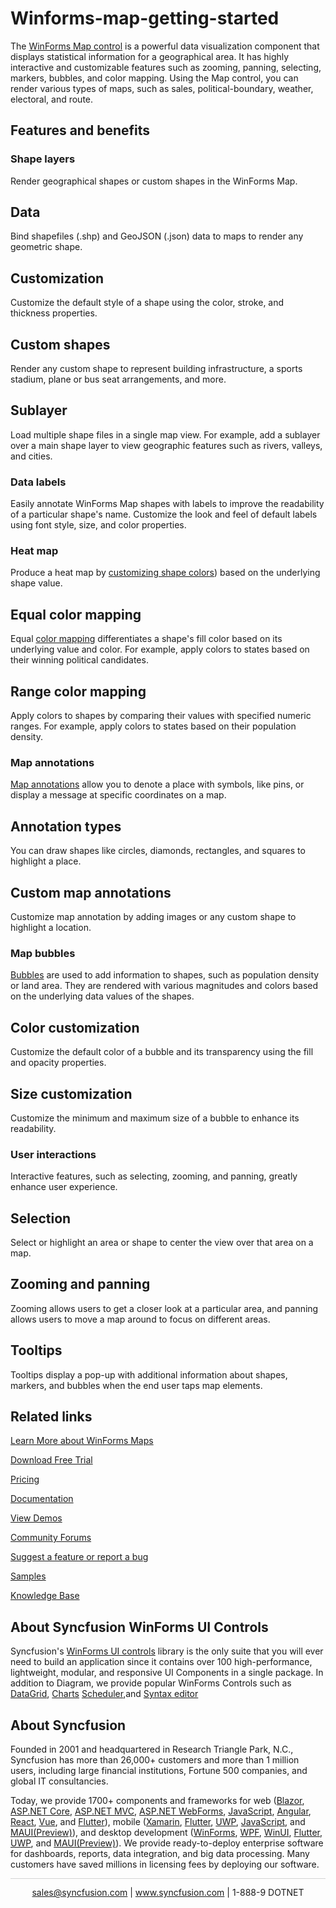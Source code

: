 # Winforms-map-getting-started
The [WinForms Map control](https://www.syncfusion.com/winforms-ui-controls/map?utm_source=github&utm_medium=listing&utm_campaign=winforms-diagram-github-samples) is a powerful data visualization component that displays statistical information for a geographical area. It has highly interactive and customizable features such as zooming, panning, selecting, markers, bubbles, and color mapping. Using the Map control, you can render various types of maps, such as sales, political-boundary, weather, electoral, and route.

## Features and benefits

### Shape layers
Render geographical shapes or custom shapes in the WinForms Map.


## Data
Bind shapefiles (.shp) and GeoJSON (.json) data to maps to render any geometric shape.

## Customization
Customize the default style of a shape using the color, stroke, and thickness properties.

## Custom shapes
Render any custom shape to represent building infrastructure, a sports stadium, plane or bus seat arrangements, and more.

## Sublayer
Load multiple shape files in a single map view. For example, add a sublayer over a main shape layer to view geographic features such as rivers, valleys, and cities.

### Data labels
Easily annotate WinForms Map shapes with labels to improve the readability of a particular shape's name. Customize the look and feel of default labels using font style, size, and color properties.

### Heat map
Produce a heat map by [customizing shape colors](https://help.syncfusion.com/windowsforms/map/map-shape-customization?utm_source=github&utm_medium=listing&utm_campaign=winforms-maps-github-samples)) based on the underlying shape value.

## Equal color mapping
Equal [color mapping](https://help.syncfusion.com/windowsforms/map/customizing-map-appearance?utm_source=github&utm_medium=listing&utm_campaign=winforms-maps-github-samples) differentiates a shape's fill color based on its underlying value and color. For example, apply colors to states based on their winning political candidates.

## Range color mapping
Apply colors to shapes by comparing their values with specified numeric ranges. For example, apply colors to states based on their population density.

### Map annotations
[Map annotations](https://help.syncfusion.com/windowsforms/map/annotations?utm_source=github&utm_medium=listing&utm_campaign=winforms-diagram-github-samples) allow you to denote a place with symbols, like pins, or display a message at specific coordinates on a map.

## Annotation types
You can draw shapes like circles, diamonds, rectangles, and squares to highlight a place. 

## Custom map annotations
Customize map annotation by adding images or any custom shape to highlight a location.

### Map bubbles
[Bubbles](https://help.syncfusion.com/windowsforms/map/bubbles?utm_source=github&utm_medium=listing&utm_campaign=winforms-maps-github-samples) are used to add information to shapes, such as population density or land area. They are rendered with various magnitudes and colors based on the underlying data values of the shapes.

## Color customization
Customize the default color of a bubble and its transparency using the fill and opacity properties.

## Size customization
Customize the minimum and maximum size of a bubble to enhance its readability.

### User interactions
Interactive features, such as selecting, zooming, and panning, greatly enhance user experience.

## Selection
Select or highlight an area or shape to center the view over that area on a map.

## Zooming and panning
Zooming allows users to get a closer look at a particular area, and panning allows users to move a map around to focus on different areas.

## Tooltips
Tooltips display a pop-up with additional information about shapes, markers, and bubbles when the end user taps map elements.

## Related links
[Learn More about WinForms Maps](https://www.syncfusion.com/winforms-ui-controls/maps?utm_source=github&utm_medium=listing&utm_campaign=winforms-maps-github-samples)

[Download Free Trial](https://www.syncfusion.com/downloads/windowsforms?utm_source=github&utm_medium=listing&utm_campaign=winforms-maps-github-samples)

[Pricing](https://www.syncfusion.com/sales/products/windowsforms?utm_source=github&utm_medium=listing&utm_campaign=winforms-maps-github-samples)

[Documentation](https://help.syncfusion.com/windowsforms/maps/getting-started?utm_source=github&utm_medium=listing&utm_campaign=winforms-maps-github-samples)

[View Demos](https://github.com/syncfusion/winforms-demos/tree/master/maps?utm_source=github&utm_medium=listing&utm_campaign=winforms-maps-github-samples)

[Community Forums](https://www.syncfusion.com/forums/windowsforms?utm_source=github&utm_medium=listing&utm_campaign=winforms-maps-github-samples)

[Suggest a feature or report a bug](https://www.syncfusion.com/feedback/winforms?utm_source=github&utm_medium=listing&utm_campaign=winforms-maps-github-samples)

[Samples](https://github.com/syncfusion/winforms-demos?utm_source=github&utm_medium=listing&utm_campaign=winforms-maps-github-samples)

[Knowledge Base](https://www.syncfusion.com/kb/windowsforms?utm_source=github&utm_medium=listing&utm_campaign=winforms-maps-github-samples)

## About Syncfusion WinForms UI Controls

Syncfusion's [WinForms UI controls](https://www.syncfusion.com/winforms-ui-controls?utm_source=github&utm_medium=listing&utm_campaign=winforms-maps-github-samples) library is the only suite that you will ever need to build an application since it contains over 100 high-performance, lightweight, modular, and responsive UI Components in a single package. In addition to Diagram, we provide popular WinForms Controls such as [DataGrid](https://www.syncfusion.com/winforms-ui-controls/datagrid?utm_source=github&utm_medium=listing&utm_campaign=winforms-maps-github-samples), [Charts](https://www.syncfusion.com/winForms-ui-controls/chart?utm_source=github&utm_medium=listing&utm_campaign=winforms-maps-github-samples) [Scheduler](https://www.syncfusion.com/winforms-ui-controls/scheduler?utm_source=github&utm_medium=listing&utm_campaign=winforms-maps-github-samples),and [Syntax editor](https://www.syncfusion.com/winforms-ui-controls/syntax-editor?utm_source=github&utm_medium=listing&utm_campaign=winforms-maps-github-samples)

## About Syncfusion
Founded in 2001 and headquartered in Research Triangle Park, N.C., Syncfusion has more than 26,000+ customers and more than 1 million users, including large financial institutions, Fortune 500 companies, and global IT consultancies. 

Today, we provide 1700+ components and frameworks for web ([Blazor](https://www.syncfusion.com/blazor-components?utm_source=github&utm_medium=listing&utm_campaign=winforms-maps-github-samples), [ASP.NET Core](https://www.syncfusion.com/aspnet-core-ui-controls?utm_source=github&utm_medium=listing&utm_campaign=winforms-maps-github-samples), [ASP.NET MVC](https://www.syncfusion.com/aspnet-mvc-ui-controls?utm_source=github&utm_medium=listing&utm_campaign=winforms-maps-github-samples), [ASP.NET WebForms](https://www.syncfusion.com/jquery/aspnet-webforms-ui-controls?utm_source=github&utm_medium=listing&utm_campaign=winforms-maps-github-samples), [JavaScript](https://www.syncfusion.com/javascript-ui-controls?utm_source=github&utm_medium=listing&utm_campaign=winforms-maps-github-samples), [Angular](https://www.syncfusion.com/angular-ui-components?utm_source=github&utm_medium=listing&utm_campaign=winforms-maps-github-samples), [React](https://www.syncfusion.com/react-ui-components?utm_source=github&utm_medium=listing&utm_campaign=winforms-maps-github-samples), [Vue](https://www.syncfusion.com/vue-ui-components?utm_source=github&utm_medium=listing&utm_campaign=winforms-maps-github-samples), and [Flutter](https://www.syncfusion.com/flutter-widgets?utm_source=github&utm_medium=listing&utm_campaign=winforms-maps-github-samples)), mobile ([Xamarin](https://www.syncfusion.com/xamarin-ui-controls?utm_source=github&utm_medium=listing&utm_campaign=winforms-maps-github-samples), [Flutter](https://www.syncfusion.com/flutter-widgets?utm_source=github&utm_medium=listing&utm_campaign=winforms-maps-github-samples), [UWP](https://www.syncfusion.com/uwp-ui-controls?utm_source=github&utm_medium=listing&utm_campaign=winforms-maps-github-samples), [JavaScript](https://www.syncfusion.com/javascript-ui-controls?utm_source=github&utm_medium=listing&utm_campaign=winforms-maps-github-samples), and 
[MAUI(Preview)](https://www.syncfusion.com/maui-controls?utm_source=github&utm_medium=listing&utm_campaign=winforms-maps-github-samples)), and desktop development ([WinForms](https://www.syncfusion.com/winforms-ui-controls?utm_source=github&utm_medium=listing&utm_campaign=winforms-maps-github-samples), [WPF](https://www.syncfusion.com/wpf-ui-controls?utm_source=github&utm_medium=listing&utm_campaign=winforms-maps-github-samples), [WinUI](https://www.syncfusion.com/winui-controls?utm_source=github&utm_medium=listing&utm_campaign=winforms-maps-github-samples), [Flutter](https://www.syncfusion.com/flutter-widgets?utm_source=github&utm_medium=listing&utm_campaign=winforms-maps-github-samples), [UWP](https://www.syncfusion.com/uwp-ui-controls?utm_source=github&utm_medium=listing&utm_campaign=winforms-maps-github-samples), and [MAUI(Preview)](https://www.syncfusion.com/maui-controls?utm_source=github&utm_medium=listing&utm_campaign=winforms-maps-github-samples)). We provide ready-to-deploy enterprise software for dashboards, reports, data integration, and big data processing. Many customers have saved millions in licensing fees by deploying our software.

		
<hr style="height:0.3px;border:none;color:lightgrey;background-color:lightgrey;" />

<p align="center">
  <a href="mailto:sales@syncfusion.com?Subject=Syncfusion PDF Library - Github" target="_top">sales@syncfusion.com</a> | <a href="https://www.syncfusion.com?utm_source=github&utm_medium=listing&utm_campaign=fileformats-pdf-github-samples">www.syncfusion.com</a> | 1-888-9 DOTNET <br>
</p>
